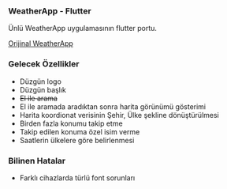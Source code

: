### WeatherApp - Flutter
Ünlü WeatherApp uygulamasının flutter portu.

[Orijinal WeatherApp](https://github.com/cnacelki/WeatherApp)
### Gelecek Özellikler
- Düzgün logo
- Düzgün başlık
- <s>El ile arama</s>
- El ile aramada aradıktan sonra harita görünümü gösterimi
- Harita koordionat verisinin Şehir, Ülke şekline dönüştürülmesi
- Birden fazla konumu takip etme
- Takip edilen konuma özel isim verme
- Saatlerin ülkelere göre belirlenmesi

### Bilinen Hatalar
- Farklı cihazlarda türlü font sorunları
